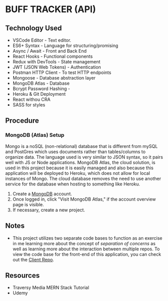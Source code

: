 # BUFF TRACKER (API)

## Technology Used

- VSCode Editor - Text editor.
- ES6+ Syntax - Language for structuring/promising
- Async / Await - Front and Back End
- React Hooks - Functional components
- Redux with DevTools - State management
- JWT (JSON Web Tokens) - Authentication <!--Something better?-->
- Postman HTTP Client - To test HTTP endpoints
- Mongoose - Database abstraction layer
- MongoDB Atlas - Database
- Bcrypt Password Hashing - <!--Something better?-->
- Heroku & Git Deployment
- React withou CRA
- SASS for styles

## Procedure

### MongoDB (Atlas) Setup

Mongo is a noSQL (non-relational) database that is different from mySQL and PostGres which uses documents rather than tables/columns to organize data. The language used is very similar to JSON syntax, so it pairs well with JS or Node applications. MongoDB Atlas, the cloud solution, is used in this project because it is easily managed and also because this application will be deployed to Heroku, which does not allow for local instances of Mongo. The cloud database removes the need to use another service for the database when hosting to something like Heroku. <!-- Make this sound more intelligent -->

1. Create a [MongoDB](http://mongodb.com/) account.
2. Once logged in, click "Visit MongoDB Atlas," if the account overview page is visible. <!--SS-RM-001-->
3. If necessary, create a new project. <!-- SS-RM-002 -->

## Notes

- This project utilizes two separate code bases to function as an exercise in me learning more about the concept of _separation of concerns_ as well as learning more about the interaction between multiple repos. To view the code base for the front-end of this application, you can check out the [Client Repo](https://github.com/djakattack/bufftrack-client-beta).

## Resources

- Traversy Media MERN Stack Tutorial
- Udemy
